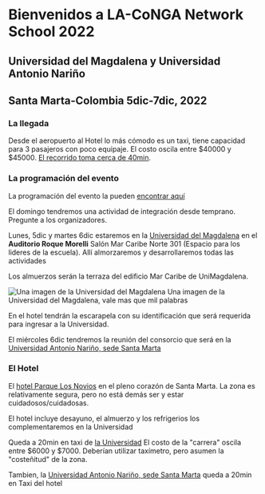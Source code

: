# Bienvenidos a LA-CoNGA Network School 2022
## Universidad del Magdalena y Universidad Antonio Nariño
## Santa Marta-Colombia 5dic-7dic, 2022


### La llegada
Desde el aeropuerto al Hotel lo más cómodo es un taxi, tiene capacidad para 3 pasajeros con poco equipaje. El costo oscila entre $40000 y $45000. [El recorrido toma cerca de 40min](https://www.rome2rio.com/es/map/Aeropuerto-Santa-Marta-SMR/Hotel-Parque-de-los-Novios-Inn-Santa-Marta).

### La programación del evento
La programación del evento la pueden [encontrar aquí](https://eventos.redclara.net/event/1120/)

El domingo tendremos una actividad de integración desde temprano. Pregunte a los organizadores.

Lunes, 5dic y martes 6dic estaremos en la [Universidad del Magdalena](https://www.google.com/maps/place/Universidad+del+Magdalena/@11.2255748,-74.1877286,17z/data=!4m5!3m4!1s0x8ef4f5a5b24fb07f:0xb2cb35bcc3e481ad!8m2!3d11.2262461!4d-74.1873608) en el **Auditorio Roque Morelli**
Salón Mar Caribe Norte 301 (Espacio para los lideres de la escuela). Allí almorzaremos y desarrollaremos todas las actividades

Los almuerzos serán la terraza del edificio Mar Caribe de UniMagdalena.

![Una imagen de la Universidad del Magdalena](https://github.com/nunezluis/MisCursos/blob/main/LACoNGASchool2022/mapa_unimag.png) Una imagen de la Universidad del Magdalena, vale mas que mil palabras

En el hotel tendrán la escarapela con su identificación que será requerida para ingresar a la Universidad.

El miércoles 6dic tendremos la reunión del consorcio que será en la [Universidad Antonio Nariño, sede Santa Marta](https://www.google.com/maps/place/Universidad+Antonio+Nariño/@11.2213824,-74.1730454,15z/data=!4m5!3m4!1s0x0:0xdd12a56d40d53771!8m2!3d11.2213824!4d-74.1730454)

### El Hotel
El [hotel Parque Los Novios](http://parque-de-los-novios-inn.hotelinsantamarta.com/es/) en el pleno corazón de Santa Marta. La zona es relativamente segura, pero no está demás ser y estar cuidadosos/cuidadosas.

El hotel incluye desayuno, el almuerzo y los refrigerios los complementaremos en la Universidad

Queda a 20min en taxi de [la Universidad](https://www.google.com/maps/dir/Hotel+Parque+de+los+Novios+inn,+Comuna+2,+Santa+Marta,+Magdalena/Universidad+del+Magdalena,+Carrera+32+%2322-08,+Santa+Marta,+Magdalena/@11.2314035,-74.2091623,15z/data=!3m1!4b1!4m14!4m13!1m5!1m1!1s0x8ef4f5be1f75b3cf:0x5e5bec8dc7ed8382!2m2!1d-74.213185!2d11.2413015!1m5!1m1!1s0x8ef4f5a5b24fb07f:0xb2cb35bcc3e481ad!2m2!1d-74.1873608!2d11.2262461!3e0) El costo de la "carrera" oscila entre $6000 y $7000. Deberían utilizar taxímetro, pero asumen la "costeñitud" de la zona.

Tambien, la [Universidad Antonio Nariño, sede Santa Marta](https://www.google.com/maps/dir/Hotel+Parque+de+los+Novios+inn,+Comuna+2,+Santa+Marta,+Magdalena/Universidad+Antonio+Nariño,+470001,+Santa+Marta,+Magdalena/@11.2297444,-74.2020046,15z/data=!3m1!4b1!4m14!4m13!1m5!1m1!1s0x8ef4f5be1f75b3cf:0x5e5bec8dc7ed8382!2m2!1d-74.213185!2d11.2413015!1m5!1m1!1s0x8ef4f56e3d18cdf5:0xdd12a56d40d53771!2m2!1d-74.1730454!2d11.2213824!3e0) queda a 20min en Taxi del hotel

